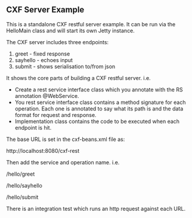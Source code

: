 ## CXF Server Example

This is a standalone CXF restful server example.
It can be run via the HelloMain class and will start its own Jetty instance.

The CXF server includes three endpoints:

1. greet - fixed response
2. sayhello - echoes input
3. submit - shows serialisation to/from json

It shows the core parts of building a CXF restful server. i.e.
- Create a rest service interface class which you annotate with the RS annotation @WebService.
- You rest service interface class contains a method signature for each operation. Each one is annotated to say what its path is and the data format for request and response.
- Implementation class contains the code to be executed when each endpoint is hit.

The base URL is set in the cxf-beans.xml file as:

http://localhost:8080/cxf-rest

Then add the service and operation name. i.e.

/hello/greet

/hello/sayhello

/hello/submit

There is an integration test which runs an http request against each URL.
